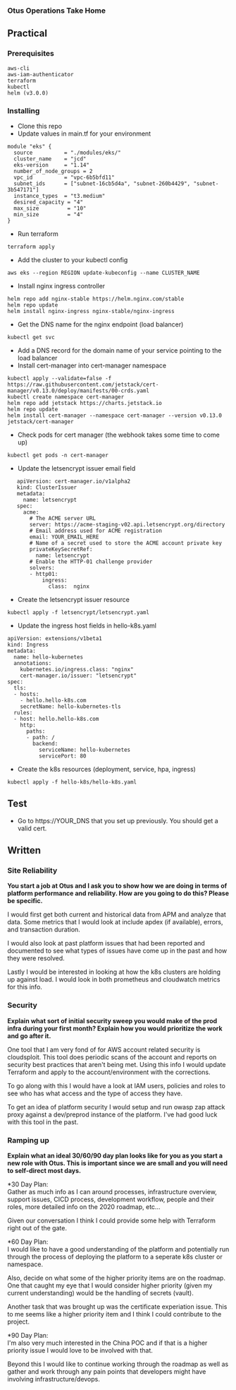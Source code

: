 ### Otus Operations Take Home

## Practical

### Prerequisites

```
aws-cli
aws-iam-authenticator
terraform
kubectl
helm (v3.0.0)
```

### Installing

- Clone this repo
- Update values in main.tf for your environment
```
module "eks" {
  source          = "./modules/eks/"
  cluster_name    = "jcd"
  eks-version     = "1.14"
  number_of_node_groups = 2
  vpc_id          = "vpc-6b5bfd11"
  subnet_ids      = ["subnet-16cb5d4a", "subnet-260b4429", "subnet-3b547171"]
  instance_types  = "t3.medium"
  desired_capacity = "4"
  max_size         = "10"
  min_size         = "4"
}
```
- Run terraform 
```
terraform apply
```
- Add the cluster to your kubectl config 
```
aws eks --region REGION update-kubeconfig --name CLUSTER_NAME
```
- Install nginx ingress controller
```
helm repo add nginx-stable https://helm.nginx.com/stable
helm repo update
helm install nginx-ingress nginx-stable/nginx-ingress
```
- Get the DNS name for the nginx endpoint (load balancer)
```
kubectl get svc
```
- Add a DNS record for the domain name of your service pointing to the load balancer
- Install cert-manager into cert-manager namespace
```
kubectl apply --validate=false -f https://raw.githubusercontent.com/jetstack/cert-manager/v0.13.0/deploy/manifests/00-crds.yaml
kubectl create namespace cert-manager
helm repo add jetstack https://charts.jetstack.io
helm repo update
helm install cert-manager --namespace cert-manager --version v0.13.0 jetstack/cert-manager
```
- Check pods for cert manager (the webhook takes some time to come up)
```
kubectl get pods -n cert-manager
```
- Update the letsencrypt issuer email field
```
   apiVersion: cert-manager.io/v1alpha2
   kind: ClusterIssuer
   metadata:
     name: letsencrypt
   spec:
     acme:
       # The ACME server URL
       server: https://acme-staging-v02.api.letsencrypt.org/directory
       # Email address used for ACME registration
       email: YOUR_EMAIL_HERE
       # Name of a secret used to store the ACME account private key
       privateKeySecretRef:
         name: letsencrypt
       # Enable the HTTP-01 challenge provider
       solvers:
       - http01:
           ingress:
             class:  nginx
```
- Create the letsencrypt issuer resource
```
kubectl apply -f letsencrypt/letsencrypt.yaml
```
- Update the ingress host fields in hello-k8s.yaml
```
apiVersion: extensions/v1beta1
kind: Ingress
metadata:
  name: hello-kubernetes
  annotations:
    kubernetes.io/ingress.class: "nginx"    
    cert-manager.io/issuer: "letsencrypt"
spec:
  tls:
  - hosts:
    - hello.hello-k8s.com
    secretName: hello-kubernetes-tls
  rules:
  - host: hello.hello-k8s.com
    http:
      paths:
      - path: /
        backend:
          serviceName: hello-kubernetes
          servicePort: 80
```
- Create the k8s resources (deployment, service, hpa, ingress) 
```
kubectl apply -f hello-k8s/hello-k8s.yaml
```
## Test

- Go to https://YOUR_DNS that you set up previously. You should get a valid cert.

## Written

### Site Reliability
**You start a job at Otus and I ask you to show how we are doing in terms of platform
performance and reliability. How are you going to do this? Please be specific.**

I would first get both current and historical data from APM and analyze that data. Some metrics that I would look at include apdex (if available), errors, and transaction duration. 

I would also look at past platform issues that had been reported and documented to see what types of issues have come up in the past and how they were resolved. 

Lastly I would be interested in looking at how the k8s clusters are holding up against load. I would look in both prometheus and cloudwatch metrics for this info.


### Security
**Explain what sort of initial security sweep you would make of the prod infra during your
first month? Explain how you would prioritize the work and go after it.**

One tool that I am very fond of for AWS account related security is cloudsploit. This tool does periodic scans of the account and reports on security best practices that aren't being met. Using this info I would update Terraform and apply to the account/environment with the corrections.

To go along with this I would have a look at IAM users, policies and roles to see who has what access and the type of access they have.

To get an idea of platform security I would setup and run owasp zap attack proxy against a dev/preprod instance of the platform. I've had good luck with this tool in the past.



### Ramping up
**Explain what an ideal 30/60/90 day plan looks like for you as you start a new role with
Otus. This is important since we are small and you will need to self-direct most days.**

*30 Day Plan:  
Gather as much info as I can around processes, infrastructure overview, support issues, CICD process, development workflow, people and their roles, more detailed info on the 2020 roadmap, etc... 

Given our conversation I think I could provide some help with Terraform right out of the gate.

*60 Day Plan:  
I would like to have a good understanding of the platform and potentially run through the process of deploying the platform to a seperate k8s cluster or namespace.

Also, decide on what some of the higher priority items are on the roadmap. One that caught my eye that I would consider higher priority (given my current understanding) would be the handling of secrets (vault). 

Another task that was brought up was the certificate experiation issue. This to me seems like a higher priority item and I think I could contribute to the project.

*90 Day Plan:  
I'm also very much interested in the China POC and if that is a higher priority issue I would love to be involved with that.

Beyond this I would like to continue working through the roadmap as well as gather and work through any pain points that developers might have involving infrastructure/devops.


